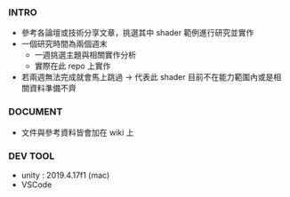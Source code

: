 

### INTRO
* 參考各論壇或技術分享文章，挑選其中 shader 範例進行研究並實作
* 一個研究時間為兩個週末
  * 一週挑選主題與相關實作分析
  * 實際在此 repo 上實作
* 若兩週無法完成就會馬上跳過 -> 代表此 shader 目前不在能力範圍內或是相關資料準備不齊

### DOCUMENT
* 文件與參考資料皆會加在 wiki 上


### DEV TOOL
* unity : 2019.4.17f1 (mac)
* VSCode
